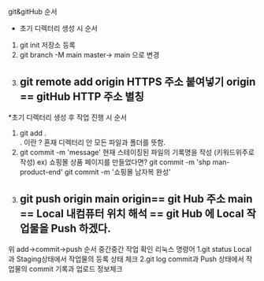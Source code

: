 git&gitHub 순서 
* 초기 디렉터리 생성 시 순서
1. git init 저장소 등록
2. git branch -M main
    master-> main 으로 변경
3. git remote add origin HTTPS 주소 붙여넣기
    origin == gitHub HTTP 주소 별칭
    ------------------------------------------------------
*초기 디렉터리 생성 후 작업 진행 시 순서
 1. git add .  
     . 이란 ? 횬재 디렉터리 안 모든 파일과 폴더를 뜻함.
 2. git commit -m 'message' 
    현재 스테이징된 파일의 기록명을 작성 (키워드위주로 작성)
    ex) 쇼핑몰 상품 페이지를 만들었다면?
    git commit -m 'shp man-product-end' 
    git commit -m '쇼핑몰 남자복 완성' 
 3. git push origin main 
    origin== git Hub 주소
    main == Local 내컴퓨터 위치
    해석 == git Hub 에 Local 작업물을 Push 하겠다.
    --------------------------------------
위 add->commit->push 순서 중간중간 작업 확인 리눅스 명령어
1.git status
    Local과 Staging상태에서 작업물의 등록 상태 체크
2.git log 
    commit과 Push 상태에서 작업물의 commit 기록과 업로드 정보체크